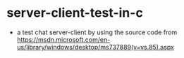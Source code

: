 # server-client-test-in-c

- a test chat server-client by using the source code from https://msdn.microsoft.com/en-us/library/windows/desktop/ms737889(v=vs.85).aspx
